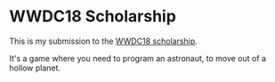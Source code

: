 # WWDC18 Scholarship

This is my submission to the [WWDC18 scholarship](https://developer.apple.com/wwdc/scholarships/).

It's a game where you need to program an astronaut, to move out of a hollow planet.
